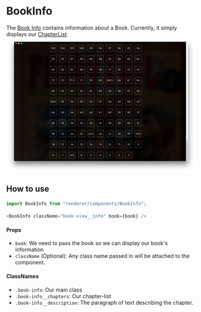 BookInfo
========
The [Book Info](../../components/BookInfo) contains information about a Book. Currently, it simply displays our [ChapterList](../ChapterList).
![Bentotime](../../../../public/assets/screenshots/chapter-list.png)

How to use
----------
```js
import BookInfo from "renderer/components/BookInfo";

<BookInfo className="book-view__info" book={book} />
```

#### Props
 * `book`: We need to pass the book so we can display our book's information
 * `className` (Optional): Any class name passed in will be attached to the component.

#### ClassNames
 * `.book-info`: Our main class
 * `.book-info__chapters`: Our chapter-list
 * `.book-info__description`: The paragraph of text describing the chapter.
